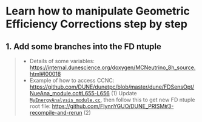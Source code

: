 # Learn how to manipulate Geometric Efficiency Corrections step by step
## 1. Add some branches into the FD ntuple
> - Details of some variables: https://internal.dunescience.org/doxygen/MCNeutrino_8h_source.html#l00018
> - Example of how to access CCNC: https://github.com/DUNE/dunetpc/blob/master/dune/FDSensOpt/NueAna_module.cc#L655-L656
(1) Update [```MyEnergyAnalysis_module.cc```](https://github.com/FlynnYGUO/myntuples/blob/main/myntuples/MyEnergyAnalysis/MyEnergyAnalysis_module.cc), then follow this to get new FD ntuple root file: https://github.com/FlynnYGUO/DUNE_PRISM#3-recompile-and-rerun 
(2)
